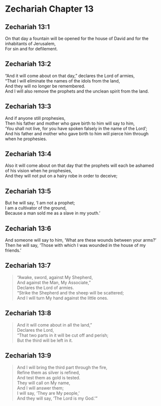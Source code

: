 # Zechariah Chapter 13

## Zechariah 13:1

On that day a fountain will be opened for the house of David and for the inhabitants of Jerusalem,  
For sin and for defilement.

## Zechariah 13:2

“And it will come about on that day,” declares the Lord of armies,  
“That I will eliminate the names of the idols from the land,  
And they will no longer be remembered.  
And I will also remove the prophets and the unclean spirit from the land.

## Zechariah 13:3

And if anyone still prophesies,  
Then his father and mother who gave birth to him will say to him,  
‘You shall not live, for you have spoken falsely in the name of the Lord’;  
And his father and mother who gave birth to him will pierce him through when he prophesies.

## Zechariah 13:4

Also it will come about on that day that the prophets will each be ashamed of his vision when he prophesies,  
And they will not put on a hairy robe in order to deceive;

## Zechariah 13:5

But he will say, ‘I am not a prophet;  
I am a cultivator of the ground,  
Because a man sold me as a slave in my youth.’

## Zechariah 13:6

And someone will say to him, ‘What are these wounds between your arms?’  
Then he will say, ‘Those with which I was wounded in the house of my friends.’

## Zechariah 13:7

> “Awake, sword, against My Shepherd,  
> And against the Man, My Associate,”  
> Declares the Lord of armies.  
> “Strike the Shepherd and the sheep will be scattered;  
> And I will turn My hand against the little ones.

## Zechariah 13:8

> And it will come about in all the land,”  
> Declares the Lord,  
> “That two parts in it will be cut off and perish;  
> But the third will be left in it.

## Zechariah 13:9

> And I will bring the third part through the fire,  
> Refine them as silver is refined,  
> And test them as gold is tested.  
> They will call on My name,  
> And I will answer them;  
> I will say, ‘They are My people,’  
> And they will say, ‘The Lord is my God.’”
